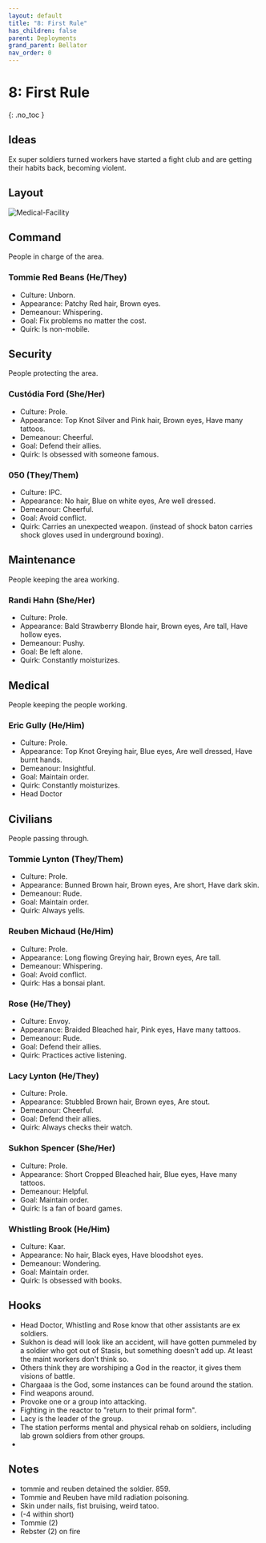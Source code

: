 ```yaml
---
layout: default
title: "8: First Rule"
has_children: false
parent: Deployments
grand_parent: Bellator
nav_order: 0
---
```

# 8: First Rule
{: .no_toc }

## Ideas
Ex super soldiers turned workers have started a fight club and are getting their habits back, becoming violent.

## Layout
![Medical-Facility](Game/Blocks/Medical-Facility)

## Command
People in charge of the area.

### Tommie Red Beans (He/They)
* Culture: Unborn.
* Appearance: Patchy Red hair, Brown eyes. 
* Demeanour: Whispering.
* Goal: Fix problems no matter the cost.
* Quirk: Is non-mobile.

## Security
People protecting the area.

### Custódia Ford (She/Her)
* Culture: Prole.
* Appearance: Top Knot Silver and Pink hair, Brown eyes, Have many tattoos. 
* Demeanour: Cheerful.
* Goal: Defend their allies.
* Quirk: Is obsessed with someone famous.

### 050 (They/Them)
* Culture: IPC.
* Appearance: No hair, Blue on white eyes, Are well dressed. 
* Demeanour: Cheerful.
* Goal: Avoid conflict.
* Quirk: Carries an unexpected weapon. (instead of shock baton carries shock gloves used in underground boxing).

## Maintenance
People keeping the area working.

### Randi Hahn (She/Her)
* Culture: Prole.
* Appearance: Bald Strawberry Blonde hair, Brown eyes, Are tall, Have hollow eyes. 
* Demeanour: Pushy.
* Goal: Be left alone.
* Quirk: Constantly moisturizes.

## Medical
People keeping the people working.

### Eric Gully (He/Him)
* Culture: Prole.
* Appearance: Top Knot Greying hair, Blue eyes, Are well dressed, Have burnt hands. 
* Demeanour: Insightful.
* Goal: Maintain order.
* Quirk: Constantly moisturizes.
* Head Doctor

## Civilians
People passing through.
### Tommie Lynton (They/Them)
* Culture: Prole.
* Appearance: Bunned Brown hair, Brown eyes, Are short, Have dark skin. 
* Demeanour: Rude.
* Goal: Maintain order.
* Quirk: Always yells.
### Reuben Michaud (He/Him)
* Culture: Prole.
* Appearance: Long flowing Greying hair, Brown eyes, Are tall. 
* Demeanour: Whispering.
* Goal: Avoid conflict.
* Quirk: Has a bonsai plant.
### Rose (He/They)
* Culture: Envoy.
* Appearance: Braided Bleached hair, Pink eyes, Have many tattoos. 
* Demeanour: Rude.
* Goal: Defend their allies.
* Quirk: Practices active listening.

### Lacy Lynton (He/They)
* Culture: Prole.
* Appearance: Stubbled Brown hair, Brown eyes, Are stout. 
* Demeanour: Cheerful.
* Goal: Defend their allies.
* Quirk: Always checks their watch.

### Sukhon Spencer (She/Her)
* Culture: Prole.
* Appearance: Short Cropped Bleached hair, Blue eyes, Have many tattoos. 
* Demeanour: Helpful.
* Goal: Maintain order.
* Quirk: Is a fan of board games.

### Whistling Brook (He/Him)
* Culture: Kaar.
* Appearance: No hair, Black eyes, Have bloodshot eyes. 
* Demeanour: Wondering.
* Goal: Maintain order.
* Quirk: Is obsessed with books.
## Hooks
* Head Doctor, Whistling and Rose know that other assistants are ex soldiers.
* Sukhon is dead will look like an accident, will have gotten pummeled by a soldier who got out of Stasis, but something doesn't add up. At least the maint workers don't think so.
* Others think they are worshiping a God in the reactor, it gives them visions of battle.
* Chargaaa is the God, some instances can be found around the station. 
* Find weapons around.
* Provoke one or a group into attacking.
* Fighting in the reactor to "return to their primal form".
* Lacy is the leader of the group.
* The station performs mental and physical rehab on soldiers, including lab grown soldiers from other groups.
* 

## Notes
* tommie and reuben detained the soldier. 859.
* Tommie and Reuben have mild radiation poisoning.
* Skin under nails, fist bruising, weird tatoo.
* (-4 within short)
* Tommie (2) 
* Rebster (2) on fire